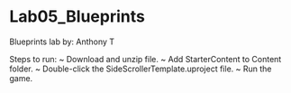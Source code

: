 # Lab05_Blueprints
Blueprints lab by:
Anthony T

Steps to run:
~ Download and unzip file.
~ Add StarterContent to Content folder.
~ Double-click the SideScrollerTemplate.uproject file.
~ Run the game.
